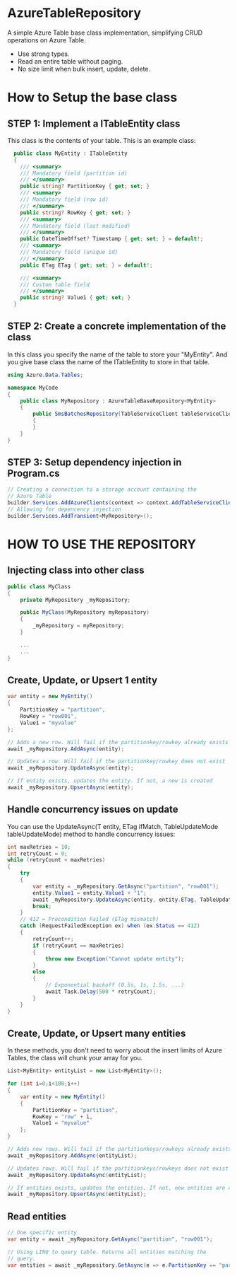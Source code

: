 # AzureTableRepository

A simple Azure Table base class implementation, simplifying CRUD operations on Azure Table.

- Use strong types.
- Read an entire table without paging.
- No size limit when bulk insert, update, delete. 

# How to Setup the base class

## STEP 1: Implement a ITableEntity class

This class is the contents of your table. This is an example class:

```csharp
  public class MyEntity : ITableEntity
  {
    /// <summary>
    /// Mandatory field (partition id)
    /// </summary>
    public string? PartitionKey { get; set; }
    /// <summary>
    /// Mandatory field (row id)
    /// </summary>
    public string? RowKey { get; set; }
    /// <summary>
    /// Mandatory field (last modified)
    /// </summary>
    public DateTimeOffset? Timestamp { get; set; } = default!;
    /// <summary>
    /// Mandatory field (unique id)
    /// </summary>
    public ETag ETag { get; set; } = default!;

    /// <summary>
    /// Custom table field
    /// </summary>
    public string? Value1 { get; set; } 
  }
```

## STEP 2: Create a concrete implementation of the class

In this class you specify the name of the table to store your "MyEntity". And you give base class the name of the ITableEntity to store in that table.

```csharp
using Azure.Data.Tables;

namespace MyCode
{
    public class MyRepository : AzureTableBaseRepository<MyEntity>
    {
        public SmsBatchesRepository(TableServiceClient tableServiceClient) : base("MyTable", tableServiceClient)
        {
        }
    }
}
```

## STEP 3: Setup dependency injection in Program.cs

```csharp
// Creating a connection to a storage account containing the 
// Azure Table
builder.Services.AddAzureClients(context => context.AddTableServiceClient(builder.Configuration.GetConnectionString("StorageAccount")));
// Allowing for depencency injection
builder.Services.AddTransient<MyRepository>();
```

# HOW TO USE THE REPOSITORY

## Injecting class into other class

```csharp
public class MyClass 
{
    private MyRepository _myRepository;

    public MyClass(MyRepository myRepository)
    {
        _myRepository = myRepository;
    }

    ...
    ...
}
```

## Create, Update, or Upsert 1 entity

```csharp
var entity = new MyEntity() 
{ 
    PartitionKey = "partition",
    RowKey = "row001",
    Value1 = "myvalue"
};

// Adds a new row. Will fail if the partitionkey/rowkey already exists
await _myRepository.AddAsync(entity);

// Updates a row. Will fail if the partitionkey/rowkey does not exist
await _myRepository.UpdateAsync(entity);

// If entity exists, updates the entity. If not, a new is created
await _myRepository.UpsertAsync(entity);
```

## Handle concurrency issues on update

You can use the UpdateAsync(T entity, ETag ifMatch, TableUpdateMode tableUpdateMode) method to handle concurrency issues:

```csharp
int maxRetries = 10;
int retryCount = 0;
while (retryCount < maxRetries)
{
    try
    {
        var entity = _myRepository.GetAsync("partition", "row001");
        entity.Value1 = entity.Value1 + "1";
        await _myRepository.UpdateAsync(entity, entity.ETag, TableUpdateMode.Replace);
        break;
    }
    // 412 = Precondition Failed (ETag mismatch)
    catch (RequestFailedException ex) when (ex.Status == 412) 
    {
        retryCount++;
        if (retryCount == maxRetries)
        {
            throw new Exception("Cannot update entity");
        }
        else
        {
            // Exponential backoff (0.5s, 1s, 1.5s, ...)
            await Task.Delay(500 * retryCount);
        }
    }
}
```

## Create, Update, or Upsert many entities

In these methods, you don't need to worry about the insert limits of Azure Tables, the class will chunk your array for you.

```csharp
List<MyEntity> entityList = new List<MyEntity>();

for (int i=0;i<100;i++)
{
    var entity = new MyEntity() 
    { 
        PartitionKey = "partition",
        RowKey = "row" + i,
        Value1 = "myvalue"
    };
}

// Adds new rows. Will fail if the partitionkeys/rowkeys already exists
await _myRepository.AddAsync(entityList);

// Updates rows. Will fail if the partitionkeys/rowkeys does not exist
await _myRepository.UpdateAsync(entityList);

// If entities exists, updates the entities. If not, new entities are created
await _myRepository.UpsertAsync(entityList);
```

## Read entities

```csharp
// One specific entity
var entity = await _myRepository.GetAsync("partition", "row001");

// Using LINQ to query table. Returns all entities matching the 
// query.
var entities = await _myRepository.GetAsync(e => e.PartitionKey == "partition");
```



